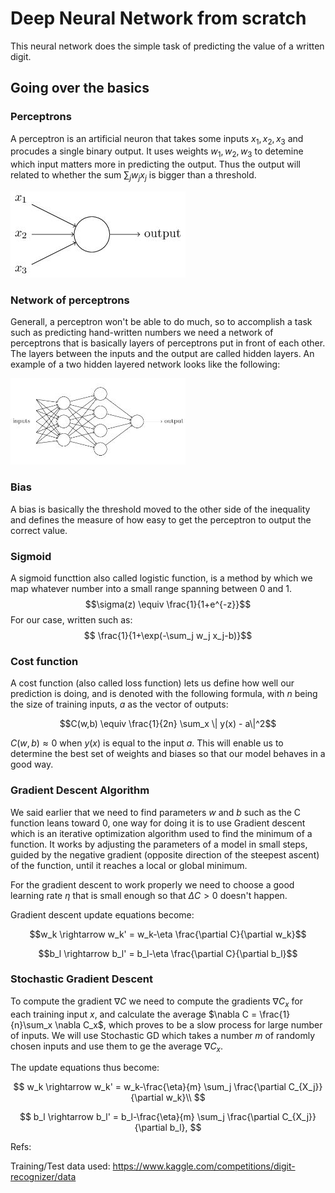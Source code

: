 # Deep Neural Network from scratch

This neural network does the simple task of predicting the value of a written digit.

## Going over the basics

### Perceptrons

A perceptron is an artificial neuron that takes some inputs $x_1, x_2, x_3$ and procudes a single binary output. It uses weights $w_1, w_2, w_3$ to detemine which input matters more in predicting the output. Thus the output will related to whether the sum $\sum_j w_j x_j$ is bigger than a threshold.

![](prc.jpeg)

### Network of perceptrons

Generall, a perceptron won't be able to do much, so to accomplish a task such as predicting hand-written numbers we need a network of perceptrons that is basically layers of perceptrons put in front of each other. The layers between the inputs and the output are called hidden layers. An example of a two hidden layered network looks like the following:

![](netprc.jpeg)

### Bias

A bias is basically the threshold moved to the other side of the inequality and defines the measure of how easy to get the perceptron to output the correct value.

### Sigmoid

A sigmoid functtion also called logistic function, is a method by which we map whatever number into a small range spanning between 0 and 1.
$$\sigma(z) \equiv \frac{1}{1+e^{-z}}$$
For our case, written such as:
$$ \frac{1}{1+\exp(-\sum_j w_j x_j-b)}$$

### Cost function

A cost function (also called loss function) lets us define how well our prediction is doing, and is denoted with the following formula, with $n$ being the size of training inputs, $a$ as the vector of outputs:

$$C(w,b) \equiv \frac{1}{2n} \sum_x \| y(x) - a\|^2$$

$C(w,b) \approx0$ when $y(x)$ is equal to the input $a$. This will enable us to determine the best set of weights and biases so that our model behaves in a good way.

### Gradient Descent Algorithm

We said earlier that we need to find parameters $w$ and $b$ such as the C function leans toward 0, one way for doing it is to use Gradient descent which is an iterative optimization algorithm used to find the minimum of a function. It works by adjusting the parameters of a model in small steps, guided by the negative gradient (opposite direction of the steepest ascent) of the function, until it reaches a local or global minimum.

For the gradient descent to work properly we need to choose a good learning rate $\eta$ that is small enough so that $\Delta C > 0$ doesn't happen.

Gradient descent update equations become:

$$w_k \rightarrow w_k' = w_k-\eta \frac{\partial C}{\partial w_k}$$

$$b_l \rightarrow b_l' = b_l-\eta \frac{\partial C}{\partial b_l}$$

### Stochastic Gradient Descent

To compute the gradient $\nabla C$ we need to compute the gradients $\nabla C_x$ for each training input $x$, and calculate the average $\nabla C = \frac{1}{n}\sum_x \nabla C_x$, which proves to be a slow process for large number of inputs. We will use Stochastic GD which takes a number $m$ of randomly chosen inputs and use them to ge the average $\nabla C_x$.

The update equations thus become:

$$
w_k  \rightarrow  w_k' = w_k-\frac{\eta}{m}
  \sum_j \frac{\partial C_{X_j}}{\partial w_k}\\
$$

$$
b_l  \rightarrow  b_l' = b_l-\frac{\eta}{m}
\sum_j \frac{\partial C_{X_j}}{\partial b_l},
$$

Refs:

Training/Test data used: https://www.kaggle.com/competitions/digit-recognizer/data
